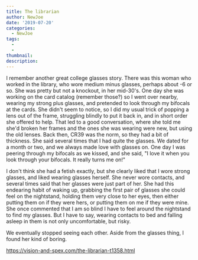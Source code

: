 ```yaml
---
title: The librarian
author: NewJoe
date: '2019-07-20'
categories:
  - NewJoe
tags:
  - 
  - 
thumbnail: 
description: 
---
```


I remember another great college glasses story. There was this woman who worked in the library, who wore medium minus glasses, perhaps about -6 or so. She was pretty but not a knockout, in her mid-30's. One day she was working on the card catalog (remember those?) so I went over nearby, wearing my strong plus glasses, and pretended to look through my bifocals at the cards. She didn't seem to notice, so I did my usual trick of popping a lens out of the frame, struggling blindly to put it back in, and in short order she offered to help. That led to a good conversation, where she told me she'd broken her frames and the ones she was wearing were new, but using the old lenses. Back then, CR39 was the norm, so they had a bit of thickness. She said several times that I had quite the glasses. We dated for a month or two, and we always made love with glasses on. One day I was peering through my bifocals as we kissed, and she said, "I love it when you look through your bifocals. It really turns me on!"

I don't think she had a fetish exactly, but she clearly liked that I wore strong glasses, and liked wearing glasses herself. She never wore contacts, and several times said that her glasses were just part of her. She had this endearing habit of waking up, grabbing the first pair of glasses she could feel on the nightstand, holding them very close to her eyes, then either putting them on if they were hers, or putting them on me if they were mine. She once commented that I am so blind I have to feel around the nightstand to find my glasses. But I have to say, wearing contacts to bed and falling asleep in them is not only uncomfortable, but risky. 

We eventually stopped seeing each other. Aside from the glasses thing, I found her kind of boring. 

https://vision-and-spex.com/the-librarian-t1358.html
